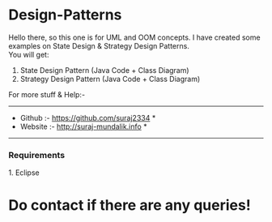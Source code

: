 # Design-Patterns

Hello there, so this one is for UML and OOM concepts. I have created some examples on State Design & Strategy Design Patterns.  
You will get:  
1. State Design Pattern (Java Code + Class Diagram)  
2. Strategy Design Pattern (Java Code + Class Diagram)  

For more stuff & Help:-  
*******************************************  
* Github  :- https://github.com/suraj2334 *  
* Website :- http://suraj-mundalik.info   *   
*******************************************  

<h3>Requirements</h3>  
1. Eclipse  

<b><h1>Do contact if there are any queries!</h1></b>  